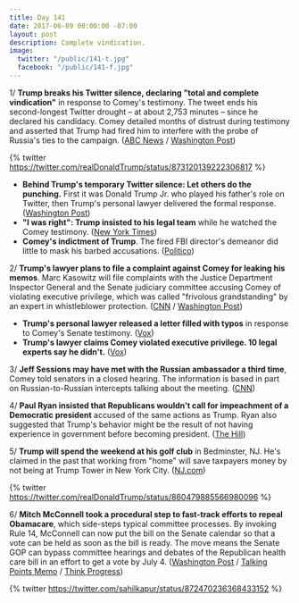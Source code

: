 ```yaml
---
title: Day 141
date: 2017-06-09 00:00:00 -07:00
layout: post
description: Complete vindication.
image:
  twitter: "/public/141-t.jpg"
  facebook: "/public/141-f.jpg"
---
```


1/ **Trump breaks his Twitter silence, declaring "total and complete vindication"** in response to Comey's testimony. The tweet ends his second-longest Twitter drought – at about 2,753 minutes – since he declared his candidacy. Comey detailed months of distrust during testimony and asserted that Trump had fired him to interfere with the probe of Russia's ties to the campaign. ([ABC News](http://abcnews.go.com/Politics/wireStory/distrust-trump-marks-comeys-testimony-firing-47932248) / [Washington Post](https://www.washingtonpost.com/news/politics/wp/2017/06/08/this-is-now-trumps-fifth-longest-twitter-drought-since-he-declared-his-candidacy/))

{% twitter https://twitter.com/realDonaldTrump/status/873120139222306817 %}

* **Behind Trump's temporary Twitter silence: Let others do the punching.** First it was Donald Trump Jr. who played his father's role on Twitter, then Trump's personal lawyer delivered the formal response. ([Washington Post](https://www.washingtonpost.com/politics/behind-trumps-silence-why-the-counterpuncher-let-others-do-the-punching/2017/06/08/87c5f67a-4c66-11e7-bc1b-fddbd8359dee_story.html))
* **"I was right": Trump insisted to his legal team** while he watched the Comey testimony. ([New York Times](https://www.nytimes.com/2017/06/08/us/politics/trump-speech-faith-freedom-coalition.html))
* **Comey's indictment of Trump**. The fired FBI director's demeanor did little to mask his barbed accusations. ([Politico](http://www.politico.com/story/2017/06/08/james-comey-russia-trump-hearing-indictment-239310))

2/ **Trump's lawyer plans to file a complaint against Comey for leaking his memos**. Marc Kasowitz will file complaints with the Justice Department Inspector General and the Senate judiciary committee accusing Comey of violating executive privilege, which was called  "frivolous grandstanding" by an expert in whistleblower protection. ([CNN](http://www.cnn.com/2017/06/09/politics/james-comey-leak-complaint/index.html) / [Washington Post](https://www.washingtonpost.com/news/politics/wp/2017/06/09/theres-no-indication-comey-violated-the-law-trump-may-be-about-to/))

* **Trump's personal lawyer released a letter filled with typos** in response to Comey's Senate testimony. ([Vox](https://www.vox.com/2017/6/8/15763816/kasowitz-letter-typos-predisent))
* **Trump's lawyer claims Comey violated executive privilege. 10 legal experts say he didn't.** ([Vox](https://www.vox.com/policy-and-politics/2017/6/9/15764954/comey-testimony-donald-trump-fbi-executive-privilege))

3/ **Jeff Sessions may have met with the Russian ambassador a third time**, Comey told senators in a closed hearing. The information is based in part on Russian-to-Russian intercepts talking about the meeting. ([CNN](http://www.cnn.com/2017/06/08/politics/jeff-sessions-kislyak-meeting/))

4/ **Paul Ryan insisted that Republicans wouldn't call for impeachment of a Democratic president** accused of the same actions as Trump. Ryan also suggested that Trump's behavior might be the result of not having experience in government before becoming president. ([The Hill](http://thehill.com/homenews/house/336957-ryan-republicans-wouldnt-be-trying-to-impeach-democratic-president-accused-of))

5/ **Trump will spend the weekend at his golf club** in Bedminster, NJ. He's claimed in the past that working from "home" will save taxpayers money by not being at Trump Tower in New York City. ([NJ.com](http://www.nj.com/politics/index.ssf/2017/06/trump_returning_to_nj_this_weekend.html))

{% twitter https://twitter.com/realDonaldTrump/status/860479885566980096 %}

6/ **Mitch McConnell took a procedural step to fast-track efforts to repeal Obamacare**, which side-steps typical committee processes. By invoking Rule 14, McConnell can now put the bill on the Senate calendar so that a vote can be held as soon as the bill is ready. The move means the Senate GOP can bypass committee hearings and debates of the Republican health care bill in an effort to get a vote by July 4. ([Washington Post](https://www.washingtonpost.com/news/powerpost/paloma/the-health-202/2017/06/08/the-health-202-amid-comey-drama-a-health-care-skirmish-is-unfolding/593818c8e9b69b2fb981dc80/) / [Talking Points Memo](http://talkingpointsmemo.com/livewire/mcconnell-fast-track-obamacare-repeal) / [Think Progress](https://thinkprogress.org/senate-republicans-are-launching-an-audacious-plan-to-pass-health-care-75d9135c1f19))

{% twitter https://twitter.com/sahilkapur/status/872470236368433152 %}
